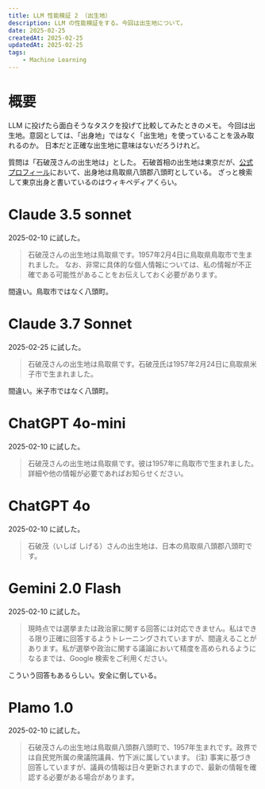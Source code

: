 ```yaml
---
title: LLM 性能検証 2 （出生地）
description: LLM の性能検証をする。今回は出生地について。
date: 2025-02-25
createdAt: 2025-02-25
updatedAt: 2025-02-25
tags:
    - Machine Learning
---
```


# 概要
LLM に投げたら面白そうなタスクを投げて比較してみたときのメモ。
今回は出生地。意図としては、「出身地」ではなく「出生地」を使っていることを汲み取れるのか。
日本だと正確な出生地に意味はないだろうけれど。

質問は「石破茂さんの出生地は」とした。
石破首相の出生地は東京だが、[公式プロフィール](https://www.ishiba.com/profile-2/ishiba/)において、出身地は鳥取県八頭郡八頭町としている。
ざっと検索して東京出身と書いているのはウィキペディアくらい。

# Claude 3.5 sonnet
2025-02-10 に試した。

> 石破茂さんの出生地は鳥取県です。1957年2月4日に鳥取県鳥取市で生まれました。
> なお、非常に具体的な個人情報については、私の情報が不正確である可能性があることをお伝えしておく必要があります。

間違い。鳥取市ではなく八頭町。

# Claude 3.7 Sonnet
2025-02-25 に試した。

> 石破茂さんの出生地は鳥取県です。石破茂氏は1957年2月24日に鳥取県米子市で生まれました。

間違い。米子市ではなく八頭町。

# ChatGPT 4o-mini
2025-02-10 に試した。

> 石破茂さんの出生地は鳥取県です。彼は1957年に鳥取市で生まれました。詳細や他の情報が必要であればお知らせください。

# ChatGPT 4o
2025-02-10 に試した。

> 石破茂（いしば しげる）さんの出生地は、日本の鳥取県八頭郡八頭町です。

# Gemini 2.0 Flash
2025-02-10 に試した。

> 現時点では選挙または政治家に関する回答には対応できません。私はできる限り正確に回答するようトレーニングされていますが、間違えることがあります。私が選挙や政治に関する議論において精度を高められるようになるまでは、Google 検索をご利用ください。

こういう回答もあるらしい。安全に倒している。

# Plamo 1.0
2025-02-10 に試した。

> 石破茂さんの出生地は鳥取県八頭群八頭町で、1957年生まれです。政界では自民党所属の衆議院議員、竹下派に属しています。
> (注) 事実に基づき回答していますが、議員の情報は日々更新されますので、最新の情報を確認する必要がある場合があります。
